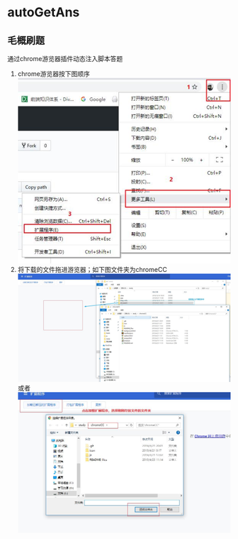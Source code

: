 # autoGetAns #

毛概刷题
----

通过chrome游览器插件动态注入脚本答题
1. chrome游览器按下图顺序
![](README_files/2.jpg)
2. 将下载的文件拖进游览器；如下图文件夹为chromeCC
![](README_files/1.jpg)
或者
 ![](README_files/3.jpg)

